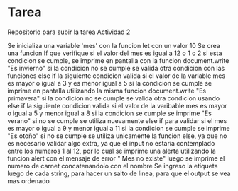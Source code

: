 # Tarea
Repositorio para subir la tarea Actividad 2

Se inicializa una variable 'mes' con la funcion let con un valor 10
Se crea una funcion If que verifique si el valor del mes es igual a 12 o 1 o 2
si esta condicion se cumple, se imprime en pantalla con la funcion document.write "Es invierno"
si la condicion no se cumple se valida otra condicion con las funciones else if
la siguiente condicion valida si el valor de la variable mes es mayor o igual a 3 y es menor igual a 5
si la condicion se cumple se imprime en pantalla utilizando la misma funcion document.write "Es primavera"
si la condicion no se cumple se valida otra condicion usando else if
la siguiente condicion valida si el valor de la varibable mes es mayor o igual a 5 y menor igual a 8
si la condicion se cumple se imprime "Es verano"
si no se cumple se utiliza nuevamente else if
para validar si el mes es mayor o igual a 9 y menor igual a 11
si la condicion se cumple se imprime "Es otoño"
si no se cumple se utiliza unicamente la funcion else, ya que no es necesario validar algo extra, ya que el input no estaria contemplado entre los numeros 1 al 12, por lo cual se imprime una alerta utilizando la funcion alert con el mensaje de error " Mes no existe"
luego se imprime el numero de carnet concatenandolo con el nombre
Se ingreso la etiqueta <br> luego de cada string, para hacer un salto de linea, para que el output se vea mas ordenado
